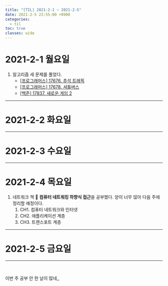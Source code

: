 ```yaml
---
title: "[TIL] 2021-2-1 ~ 2021-2-5"
date: 2021-2-5 23:55:00 +0900
categories:
  - til
toc: true
classes: wide
---
```


# 2021-2-1 월요일

1. 알고리즘 세 문제를 풀었다.
   - [[프로그래머스] 17676. 추석 트래픽](http://ddb8036631.github.io/programmers/17676_추석-트래픽)
   - [[프로그래머스] 17678. 셔틀버스](http://ddb8036631.github.io/programmers/17678_셔틀버스)
   - [[백준] 17837. 새로운 게임 2](http://ddb8036631.github.io/boj/17837_새로운-게임-2)

---

# 2021-2-2 화요일

---

# 2021-2-3 수요일
---

# 2021-2-4 목요일
1. 네트워크 책 📕 **컴퓨터 네트워킹 하향식 접근**을 공부했다. 양이 너무 많아 다음 주에 정리할 예정이다.
    1. CH1. 컴퓨터 네트워크와 인터넷
    2. CH2. 애플리케이션 계층
    3. CH3. 트랜스포트 계층

---

# 2021-2-5 금요일

---

<br>

이번 주 공부 안 한 날이 많네,,